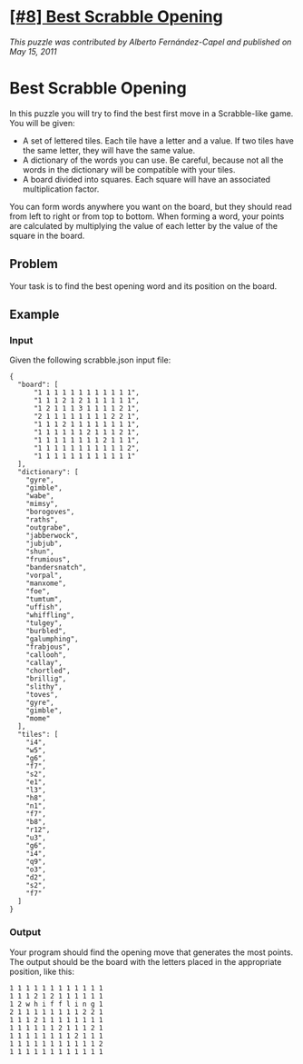 # [[#8] Best Scrabble Opening](http://puzzlenode.com/puzzles/8-best-scrabble-opening)

_This puzzle was contributed by Alberto Fernández-Capel and published on May 15, 2011_

# Best Scrabble Opening

In this puzzle you will try to find the best first move in a Scrabble-like game. You will be given:

- A set of lettered tiles. Each tile have a letter and a value. If two tiles have the same letter, they will have the same value.
- A dictionary of the words you can use. Be careful, because not all the words in the dictionary will be compatible with your tiles.
- A board divided into squares. Each square will have an associated multiplication factor.

You can form words anywhere you want on the board, but they should read from left to right or from top to bottom. When forming a word, your points are calculated by multiplying the value of each letter by the value of the square in the board.

## Problem

Your task is to find the best opening word and its position on the board.

## Example

### Input

Given the following scrabble.json input file:

```
{
  "board": [
      "1 1 1 1 1 1 1 1 1 1 1 1",
      "1 1 1 2 1 2 1 1 1 1 1 1",
      "1 2 1 1 1 3 1 1 1 1 2 1",
      "2 1 1 1 1 1 1 1 1 2 2 1",
      "1 1 1 2 1 1 1 1 1 1 1 1",
      "1 1 1 1 1 1 2 1 1 1 2 1",
      "1 1 1 1 1 1 1 1 2 1 1 1",
      "1 1 1 1 1 1 1 1 1 1 1 2",
      "1 1 1 1 1 1 1 1 1 1 1 1"
  ],
  "dictionary": [
    "gyre",
    "gimble",
    "wabe",
    "mimsy",
    "borogoves",
    "raths",
    "outgrabe",
    "jabberwock",
    "jubjub",
    "shun",
    "frumious",
    "bandersnatch",
    "vorpal",
    "manxome",
    "foe",
    "tumtum",
    "uffish",
    "whiffling",
    "tulgey",
    "burbled",
    "galumphing",
    "frabjous",
    "callooh",
    "callay",
    "chortled",
    "brillig",
    "slithy",
    "toves",
    "gyre",
    "gimble",
    "mome"
  ],
  "tiles": [
    "i4",
    "w5",
    "g6",
    "f7",
    "s2",
    "e1",
    "l3",
    "h8",
    "n1",
    "f7",
    "b8",
    "r12",
    "u3",
    "g6",
    "i4",
    "q9",
    "o3",
    "d2",
    "s2",
    "f7"
  ]
}
```

### Output

Your program should find the opening move that generates the most points. The output should be the board with the letters placed in the appropriate position, like this:

```
1 1 1 1 1 1 1 1 1 1 1 1
1 1 1 2 1 2 1 1 1 1 1 1
1 2 w h i f f l i n g 1
2 1 1 1 1 1 1 1 1 2 2 1
1 1 1 2 1 1 1 1 1 1 1 1
1 1 1 1 1 1 2 1 1 1 2 1
1 1 1 1 1 1 1 1 2 1 1 1
1 1 1 1 1 1 1 1 1 1 1 2
1 1 1 1 1 1 1 1 1 1 1 1
```